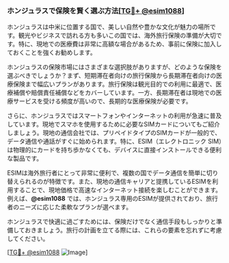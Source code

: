 ### ホンジュラスで保険を賢く選ぶ方法[[TG💪+ @esim1088](https://t.me/s/esim1088)]

ホンジュラスは中米に位置する国で、美しい自然や豊かな文化が魅力の場所です。観光やビジネスで訪れる方も多いこの国では、海外旅行保険の準備が大切です。特に、現地での医療費は非常に高額な場合があるため、事前に保険に加入しておくことを強くお勧めします。

ホンジュラスの保険市場にはさまざまな選択肢がありますが、どのような保険を選ぶべきでしょうか？まず、短期滞在者向けの旅行保険から長期滞在者向けの医療保険まで幅広いプランがあります。旅行保険は観光目的での利用に最適で、医療補償や賠償責任補償などをカバーしています。一方、長期滞在者は現地での医療サービスを受ける頻度が高いので、長期的な医療保険が必要です。

さらに、ホンジュラスではスマートフォンやインターネットの利用が急速に普及しています。現地でスマホを使用するために必要なSIMカードについてもご紹介しましょう。現地の通信会社では、プリペイドタイプのSIMカードが一般的で、データ通信や通話がすぐに始められます。特に、ESIM（エレクトロニック SIM）は物理的にカードを持ち歩かなくても、デバイスに直接インストールできる便利な製品です。

ESIMは海外旅行者にとって非常に便利で、複数の国でデータ通信を簡単に切り替えられるのが特徴です。また、現地の通信キャリアと提携しているESIMを利用することで、現地価格で高速なインターネット接続を楽しむことができます。例えば、**@esim1088** では、ホンジュラス専用のESIMが提供されており、旅行者のニーズに応じた柔軟なプランが選べます。

ホンジュラスで快適に過ごすためには、保険だけでなく通信手段もしっかりと準備しておきましょう。旅行の計画を立てる際には、これらの要素を忘れずに考慮してください。

[[TG💪+ @esim1088](https://t.me/s/esim1088) ![Image](https://i.postimg.cc/Y0z9fWf4/image.png)]